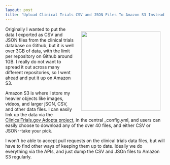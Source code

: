 ```yaml
---
layout: post
title: 'Upload Clinical Trials CSV and JSON Files To Amazon S3 Instead Of Using Github'
---
```

<p><img style="padding: 15px;" src="http://kinlane-productions.s3.amazonaws.com/api-evangelist-site/blog/amazon-s3.png" alt="" width="250" align="right" /></p>
<p>Originally I wanted to put the data I exported as CSV and JSON files from the clinical trials database on Github, but it is well over 3GB of data, with the limit per repository on Github around 1GB. I really do not want to spread it out across many different repositories, so I went ahead and put it up on Amazon S3.</p>
<p>Amazon S3 is where I store my heavier objects like images, videos, and larger jSON, CSV, and other data files. I can easily link up the data via the <a href="http://adopta-agency.github.io/clinical-trials/">ClinicalTrials.gov Adopta project</a>, in the central _config.yml, and users can easily choose to download any of the over 40 files, and either CSV or JSON--take your pick.</p>
<p>I won't be able to accept pull requests on the clinical trials data files, but will have to find other ways of keeping them up to date. Ideally we do everything via the APIs, and just dump the CSV and JSOn files to Amazon S3 regularly.</p>